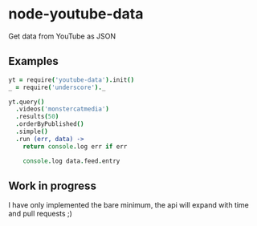 node-youtube-data
=================

Get data from YouTube as JSON

Examples
--------

```coffeescript
yt = require('youtube-data').init()
_ = require('underscore')._

yt.query()
  .videos('monstercatmedia')
  .results(50)
  .orderByPublished()
  .simple()
  .run (err, data) ->
    return console.log err if err

    console.log data.feed.entry
```

Work in progress
----------------

I have only implemented the bare minimum, the api will expand with time and pull
requests ;)



